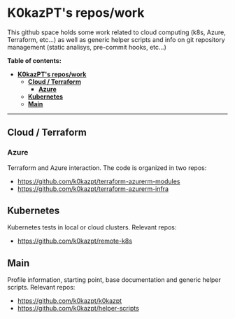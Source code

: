 # **K0kazPT's repos/work**
This github space holds some work related to cloud computing (k8s, Azure, Terraform, etc...) as well as generic helper scripts and info on git repository management (static analisys, pre-commit hooks, etc...)

**Table of contents:**
- [**K0kazPT's repos/work**](#k0kazpts-reposwork)
  - [**Cloud / Terraform**](#cloud--terraform)
    - [**Azure**](#azure)
  - [**Kubernetes**](#kubernetes)
  - [**Main**](#main)

---
## **Cloud / Terraform**

### **Azure**
Terraform and Azure interaction. The code is organized in two repos:
- https://github.com/k0kazpt/terraform-azurerm-modules
- https://github.com/k0kazpt/terraform-azurerm-infra

## **Kubernetes**
Kubernetes tests in local or cloud clusters. Relevant repos:
- https://github.com/k0kazpt/remote-k8s

## **Main**
Profile information, starting point, base documentation and generic helper scripts. Relevant repos:
- https://github.com/k0kazpt/k0kazpt
- https://github.com/k0kazpt/helper-scripts

<!--
**k0kazpt/k0kazpt** is a ✨ _special_ ✨ repository because its `README.md` (this file) appears on your GitHub profile.

Here are some ideas to get you started:

- 🔭 I’m currently working on ...
- 🌱 I’m currently learning ...
- 👯 I’m looking to collaborate on ...
- 🤔 I’m looking for help with ...
- 💬 Ask me about ...
- 📫 How to reach me: ...
- 😄 Pronouns: ...
- ⚡ Fun fact: ...
-->
